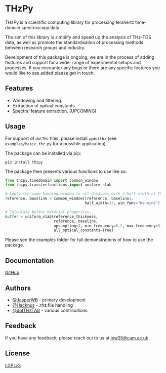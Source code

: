 # THzPy

THzPy is a scientific computing library for processing terahertz time-domain spectroscopy data.

The aim of this library is simplify and speed up the analysis of THz-TDS data, as well as promote the standardisation
of processing methods between research groups and industry.

Development of this package is ongoing, we are in the process of adding features and support for a wider range of
experimental setups and processes.
If you encounter any bugs or there are any specific features you would like to see added please get in touch.

## Features

- Windowing and filtering.
- Extraction of optical constants.
- Spectral feature extraction. (UPCOMING)

## Usage

For support of `dotTHz` files, please install `pydotthz` (see `examples/basic_thz.py` for a possible application).

The package can be installed via pip:

```shell
pip install thzpy
```

The package then presents various functions to use like so:

```python
from thzpy.timedomain import common_window
from thzpy.transferfunctions import uniform_slab

# Apply the same hanning window to all datasets with a half-width of 15 ps.
reference, baseline = common_window([reference, baseline],
                                    half_width=15, win_func="hanning")

# Calculate buffer material properties.
buffer = uniform_slab(reference_thickness,
                      reference, baseline,
                      upsampling=3, min_frequency=0.2, max_frequency=3,
                      all_optical_constants=True)
```             

Please see the examples folder for full demonstrations of how to use the package.

## Documentation

[GitHub](https://github.com/dotTHzTAG/thzpy)

## Authors

- [@JasperWB](https://www.github.com/JasperWB) - primary development
- [@Hacknus](https://github.com/hacknus) - .thz file handling
- [@dotTHzTAG](https://www.github.com/dotTHzTAG) - various contributions

## Feedback

If you have any feedback, please reach out to us at jnw35@cam.ac.uk

## License

[LGPLv3](https://www.gnu.org/licenses/lgpl-3.0.html)
